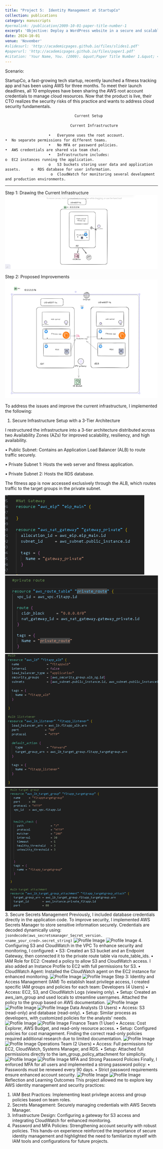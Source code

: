 ```yaml
---
title: "Project 5:  Identity Management at StartupCo"
collection: publications
category: manuscripts
#permalink: /publication/2009-10-01-paper-title-number-1
excerpt: 'Objective: Deploy a WordPress website in a secure and scalable manner using a three-tier architecture. This setup includes a Load Balancer, Target Groups, EC2 Instances, RDS Database, VPC, and a Bastion Host, all provisioned using Terraform.'
date: 2024-10-01
venue: 'November'
#slidesurl: 'http://academicpages.github.io/files/slides1.pdf'
#paperurl: 'http://academicpages.github.io/files/paper1.pdf'
#citation: 'Your Name, You. (2009). &quot;Paper Title Number 1.&quot; <i>Journal 1</i>. 1(1).'
---
```


Scenario:

StartupCo, a fast-growing tech startup, recently launched a fitness tracking app and has been using AWS for three months. To meet their launch deadlines, all 10 employees have been sharing the AWS root account credentials to manage cloud resources. Now that the product is live, their CTO realizes the security risks of this practice and wants to address cloud security fundamentals.

                                    Current Setup

                                  Current Infrastructure
                              
                        •	Everyone uses the root account.                          •	No separate permissions for different teams.
                        •	No MFA or password policies.                             •	AWS credentials are shared via team chat.
                        •	Infrastructure includes:                                 o	EC2 instances running the application.
                        o	S3 buckets storing user data and application assets.     o	RDS database for user information.
                         o	CloudWatch for monitoring several development and production environments.
________________________________________


Step 1: Drawing the Current Infrastructure
![Profile Image](/images/ch1.png)

Step 2: Proposed Improvements
![Profile Image](/images/ch2.png)


To address the issues and improve the current infrastructure, I implemented the following:
1. Secure Infrastructure Setup with a 3-Tier Architecture

I restructured the infrastructure into a 3-tier architecture distributed across two Availability Zones (AZs) for improved scalability, resiliency, and high availability.

•	Public Subnet: Contains an Application Load Balancer (ALB) to route traffic securely.

•	Private Subnet 1: Hosts the web server and fitness application.

•	Private Subnet 2: Hosts the RDS database.

The fitness app is now accessed exclusively through the ALB, which routes traffic to the target groups in the private subnet.

![Profile Image](/images/ch3.png)
![Profile Image](/images/ch4.png)
![Profile Image](/images/ch5.png)
![Profile Image](/images/ch6.png)
3. Secure Secrets Management
Previously, I included database credentials directly in the application code. To improve security, I implemented AWS Secrets Manager to store sensitive information securely. Credentials are decoded dynamically using:
```jsondecode(aws_secretsmanager_Secret_version.<name_your_cred>.secret_string)```
![Profile Image](/images/ch7.png)
![Profile Image](/images/ch8.png)
4. Configuring S3 and CloudWatch in the VPC
To enhance security and monitoring, I configured:
•	S3: Created an S3 bucket and an Endpoint Gateway, then connected it to the private route table via route_table_ids.
•	IAM Role for EC2: Created a policy to allow S3 and CloudWatch access. I also added an Instance Profile to EC2 with full permissions for S3.
•	CloudWatch Agent: Installed the CloudWatch agent on the EC2 instance for enhanced monitoring.
![Profile Image](/images/ch9.png)
![Profile Image](/images/ch10.png)
Step 3: Identity and Access Management (IAM)
To establish least privilege access, I created specific IAM groups and policies for each team:
Developers (4 Users)
•	Access: EC2, S3, and CloudWatch Logs (viewing only).
•	Setup: Created an aws_iam_group and used locals to streamline usernames. Attached the policy to the group based on AWS documentation.
![Profile Image](/images/ch11.png)
![Profile Image](/images/ch12.png)
![Profile Image](/images/ch13.png)
Data Analysts (3 Users)
•	Access: S3 (read-only) and database (read-only).
•	Setup: Similar process as developers, with customized policies for the analysts' needs.
![Profile Image](/images/ch14.png)
![Profile Image](/images/ch15.png)
Finance Team (1 User)
•	Access: Cost Explorer, AWS Budget, and read-only resource access.
•	Setup: Configured policies for cost management. Finding the correct read-only policies required additional research due to limited documentation.
![Profile Image](/images/ch16.png)
![Profile Image](/images/ch17.png)
Operations Team (2 Users)
•	Access: Full permissions for EC2, CloudWatch, Systems Manager, and RDS.
•	Setup: Attached full permissions directly to the iam_group_policy_attachment for simplicity.
![Profile Image](/images/ch18.png)
![Profile Image](/images/ch19.png)
MFA and Strong Password Policies
Finally, I enforced MFA for all users and implemented a strong password policy:
•	Passwords must be renewed every 90 days.
•	Strict password requirements ensure enhanced account security.
![Profile Image](/images/ch20.png)
![Profile Image](/images/ch21.png)
Reflection and Learning Outcomes
This project allowed me to explore key AWS identity management and security practices:
1.	IAM Best Practices: Implementing least privilege access and group policies based on team roles.
2.	Secrets Management: Securely managing credentials with AWS Secrets Manager.
3.	Infrastructure Design: Configuring a gateway for S3 access and integrating CloudWatch for enhanced monitoring.
4.	Password and MFA Policies: Strengthening account security with robust policies.
This hands-on experience reinforced the importance of secure identity management and highlighted the need to familiarize myself with IAM tools and configurations for future projects.
